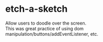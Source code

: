 # etch-a-sketch

Allow users to doodle over the screen.  
This was great practice of using dom manipulation/buttons/addEventListener, etc.
